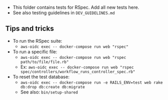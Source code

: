 - This folder contains tests for RSpec. Add all new tests here.
- See also testing guidelines in `DEV_GUIDELINES.md`

## Tips and tricks
- To run the RSpec suite:
  - `aws-oidc exec -- docker-compose run web "rspec"`
- To run a specific file:
  - `aws-oidc exec -- docker-compose run web "rspec path/to/file/file.rb"`
  - Ex: `aws-oidc exec -- docker-compose run web "rspec spec/controllers/workflow_runs_controller_spec.rb"`
- To reset the test database:
  - `aws-oidc exec -- docker-compose run -e RAILS_ENV=test web rake db:drop db:create db:migrate`
  - See also: `bin/setup-shared`